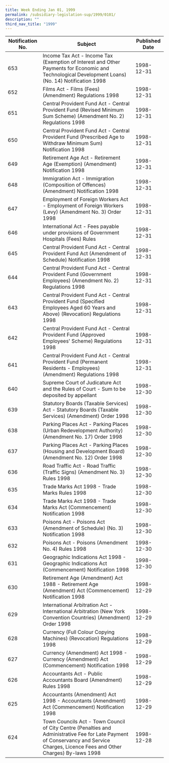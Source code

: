 ```yaml
---
title: Week Ending Jan 01, 1999
permalink: /subsidiary-legislation-sup/1999/0101/
description: ""
third_nav_title: "1999"
---
```

|Notification No.|Subject|Published Date|
|---|---|---|
|653|Income Tax Act - Income Tax (Exemption of Interest and Other Payments for Economic and Technological Development Loans) (No. 14) Notification 1998|1998-12-31|
|652|Films Act - Films (Fees) (Amendment) Regulations 1998|1998-12-31|
|651|Central Provident Fund Act - Central Provident Fund (Revised Minimum Sum Scheme) (Amendment No. 2) Regulations 1998|1998-12-31|
|650|Central Provident Fund Act - Central Provident Fund (Prescribed Age to Withdraw Minimum Sum) Notification 1998|1998-12-31|
|649|Retirement Age Act - Retirement Age (Exemption) (Amendment) Notification 1998|1998-12-31|
|648|Immigration Act - Immigration (Composition of Offences) (Amendment) Notification 1998|1998-12-31|
|647|Employment of Foreign Workers Act - Employment of Foreign Workers (Levy) (Amendment No. 3) Order 1998|1998-12-31|
|646|International Act - Fees payable under provisions of Government Hospitals (Fees) Rules|1998-12-31|
|645|Central Provident Fund Act - Central Provident Fund Act (Amendment of Schedule) Notification 1998|1998-12-31|
|644|Central Provident Fund Act - Central Provident Fund (Government Employees) (Amendment No. 2) Regulations 1998|1998-12-31|
|643|Central Provident Fund Act - Central Provident Fund (Specified Employees Aged 60 Years and Above) (Revocation) Regulations 1998|1998-12-31|
|642|Central Provident Fund Act - Central Provident Fund (Approved Employees' Scheme) Regulations 1998|1998-12-31|
|641|Central Provident Fund Act - Central Provident Fund (Permanent Residents - Employees) (Amendment) Regulations 1998|1998-12-31|
|640|Supreme Court of Judicature Act and the Rules of Court - Sum to be deposited by appellant|1998-12-30|
|639|Statutory Boards (Taxable Services) Act - Statutory Boards (Taxable Services) (Amendment) Order 1998|1998-12-30|
|638|Parking Places Act - Parking Places (Urban Redevelopment Authority) (Amendment No. 17) Order 1998|1998-12-30|
|637|Parking Places Act - Parking Places (Housing and Development Board) (Amendment No. 12) Order 1998|1998-12-30|
|636|Road Traffic Act - Road Traffic (Traffic Signs) (Amendment No. 3) Rules 1998|1998-12-30|
|635|Trade Marks Act 1998 - Trade Marks Rules 1998|1998-12-30|
|634|Trade Marks Act 1998 - Trade Marks Act (Commencement) Notification 1998|1998-12-30|
|633|Poisons Act - Poisons Act (Amendment of Schedule) (No. 3) Notification 1998|1998-12-30|
|632|Poisons Act - Poisons (Amendment No. 4) Rules 1998|1998-12-30|
|631|Geographic Indications Act 1998 - Geographic Indications Act (Commencement) Notification 1998|1998-12-30|
|630|Retirement Age (Amendment) Act 1988 - Retirement Age (Amendment) Act (Commencement) Notification 1998|1998-12-29|
|629|International Arbitration Act - International Arbitration (New York Convention Countries) (Amendment) Order 1998|1998-12-29|
|628|Currency (Full Colour Copying Machines) (Revocation) Regulations 1998|1998-12-29|
|627|Currency (Amendment) Act 1998 - Currency (Amendment) Act (Commencement) Notification 1998|1998-12-29|
|626|Accountants Act - Public Accountants Board (Amendment) Rules 1998|1998-12-29|
|625|Accountants (Amendment) Act 1998 - Accountants (Amendment) Act (Commencement) Notification 1998|1998-12-29|
|624|Town Councils Act - Town Council of City Centre (Penalties and Administrative Fee for Late Payment of Conservancy and Service Charges, Licence Fees and Other Charges) By-laws 1998|1998-12-28|